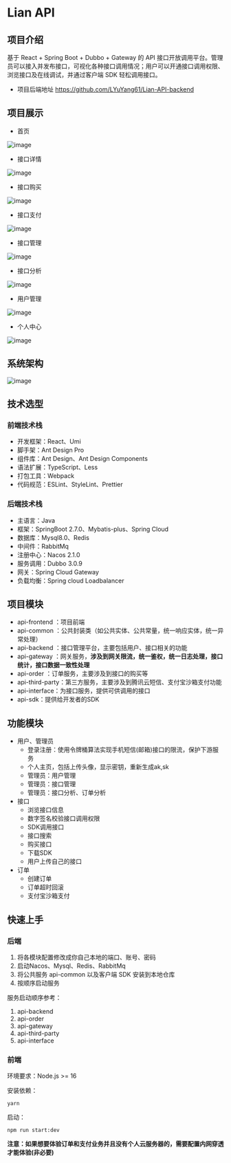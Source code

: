 # Lian API
## 项目介绍

基于 React + Spring Boot + Dubbo + Gateway 的 API 接口开放调用平台。管理员可以接入并发布接口，可视化各种接口调用情况；用户可以开通接口调用权限、浏览接口及在线调试，并通过客户端 SDK 轻松调用接口。
- 项目后端地址
  https://github.com/LYuYang61/Lian-API-backend



## 项目展示


- 首页

![image](https://github.com/LYuYang61/Lian-Api/assets/131588563/bec96a4f-eaa3-4bde-ae12-bf61e421f3ea)


- 接口详情

![image](https://github.com/LYuYang61/Lian-Api/assets/131588563/10cec271-a7d3-4516-8b15-c81586de54c2)


- 接口购买

![image](https://github.com/LYuYang61/Lian-Api/assets/131588563/ca181456-7a84-4581-b0dc-d70939dbfac1)

- 接口支付

![image](https://github.com/LYuYang61/Lian-Api/assets/131588563/bb499daf-a551-43b4-bbc0-1f1cb66d1a5a)

- 接口管理

![image](https://github.com/LYuYang61/Lian-Api/assets/131588563/931db033-05ae-4866-8435-b884194c3447)

- 接口分析

![image](https://github.com/LYuYang61/Lian-Api/assets/131588563/3d13aec3-0f5d-44c5-9723-a75eff5f7c2e)

- 用户管理

![image](https://github.com/LYuYang61/Lian-Api/assets/131588563/a9461fd4-d4e7-4ef7-bf8b-d541df6703bd)

- 个人中心

![image](https://github.com/LYuYang61/Lian-API-frontend-master/assets/131588563/6a7b5838-2061-46c9-b43b-b926e22b36be)




## 系统架构
![image](https://github.com/LYuYang61/Lian-Api/assets/131588563/be2a9a65-f7f5-473f-b1de-28e364328368)



## 技术选型

### 前端技术栈

- 开发框架：React、Umi
- 脚手架：Ant Design Pro
- 组件库：Ant Design、Ant Design Components
- 语法扩展：TypeScript、Less
- 打包工具：Webpack
- 代码规范：ESLint、StyleLint、Prettier



### 后端技术栈

- 主语言：Java
- 框架：SpringBoot 2.7.0、Mybatis-plus、Spring Cloud
- 数据库：Mysql8.0、Redis
- 中间件：RabbitMq
- 注册中心：Nacos 2.1.0
- 服务调用：Dubbo 3.0.9
- 网关：Spring Cloud Gateway
- 负载均衡：Spring cloud Loadbalancer



## 项目模块

- api-frontend ：项目前端
- api-common ：公共封装类（如公共实体、公共常量，统一响应实体，统一异常处理）
- api-backend ：接口管理平台，主要包括用户、接口相关的功能
- api-gateway ：网关服务，**涉及到网关限流，统一鉴权，统一日志处理，接口统计，接口数据一致性处理**
- api-order ：订单服务，主要涉及到接口的购买等
- api-third-party：第三方服务，主要涉及到腾讯云短信、支付宝沙箱支付功能
- api-interface：为接口服务，提供可供调用的接口
- api-sdk：提供给开发者的SDK





## 功能模块


- 用户、管理员
  - 登录注册：使用令牌桶算法实现手机短信(邮箱)接口的限流，保护下游服务
  - 个人主页，包括上传头像，显示密钥，重新生成ak,sk
  - 管理员：用户管理
  - 管理员：接口管理
  - 管理员：接口分析、订单分析
- 接口
  - 浏览接口信息
  - 数字签名校验接口调用权限
  - SDK调用接口
  - 接口搜索 
  - 购买接口
  - 下载SDK
  - 用户上传自己的接口
- 订单
  - 创建订单
  - 订单超时回滚
  - 支付宝沙箱支付


## 快速上手

### 后端

1. 将各模块配置修改成你自己本地的端口、账号、密码
2. 启动Nacos、Mysql、Redis、RabbitMq
3. 将公共服务 api-common 以及客户端 SDK 安装到本地仓库
4. 按顺序启动服务

服务启动顺序参考：
1. api-backend
2. api-order
3. api-gateway
4. api-third-party
5. api-interface

### 前端

环境要求：Node.js >= 16

安装依赖：

```
yarn
```

启动：

```
npm run start:dev
```
**注意：如果想要体验订单和支付业务并且没有个人云服务器的，需要配置内网穿透才能体验(非必要)**





